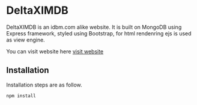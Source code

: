 # DeltaXIMDB

DeltaXIMDB is an idbm.com alike website. It is built on MongoDB using Express framework, styled using Bootstrap, for html rendenring ejs is used as view engine.

You can visit website here [visit website](https://deltaximdb.herokuapp.com/ "DeltaXIMDB")

## Installation

Installation steps are as follow.

```
npm install
```